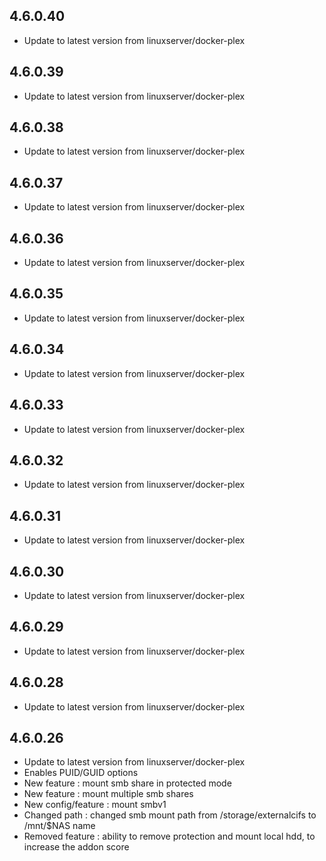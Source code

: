 ## 4.6.0.40

- Update to latest version from linuxserver/docker-plex

## 4.6.0.39

- Update to latest version from linuxserver/docker-plex

## 4.6.0.38

- Update to latest version from linuxserver/docker-plex

## 4.6.0.37

- Update to latest version from linuxserver/docker-plex

## 4.6.0.36

- Update to latest version from linuxserver/docker-plex

## 4.6.0.35

- Update to latest version from linuxserver/docker-plex

## 4.6.0.34

- Update to latest version from linuxserver/docker-plex

## 4.6.0.33

- Update to latest version from linuxserver/docker-plex

## 4.6.0.32

- Update to latest version from linuxserver/docker-plex

## 4.6.0.31

- Update to latest version from linuxserver/docker-plex

## 4.6.0.30

- Update to latest version from linuxserver/docker-plex

## 4.6.0.29

- Update to latest version from linuxserver/docker-plex

## 4.6.0.28

- Update to latest version from linuxserver/docker-plex

## 4.6.0.26

- Update to latest version from linuxserver/docker-plex
- Enables PUID/GUID options
- New feature : mount smb share in protected mode
- New feature : mount multiple smb shares
- New config/feature : mount smbv1
- Changed path : changed smb mount path from /storage/externalcifs to /mnt/$NAS name
- Removed feature : ability to remove protection and mount local hdd, to increase the addon score
